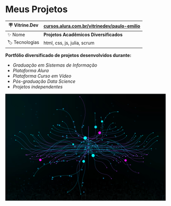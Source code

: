 # Meus Projetos


| :placard: Vitrine.Dev | [cursos.alura.com.br/vitrinedev/paulo-emilio](https://cursos.alura.com.br/vitrinedev/paulo-emilio) |
| -------------  | --- |
| :sparkles: Nome        | **Projetos Acadêmicos Diversificados**
| :label: Tecnologias | html, css, js, julia, scrum

**Portfólio diversificado de projetos desenvolvidos durante:**

- *Graduação em Sistemas de Informação*
- *Plataforma Alura*
- *Plataforma Curso em Vídeo*
- *Pós-graduação Data Science*
- *Projetos independentes*

![](capa.jpg#vitrinedev)
